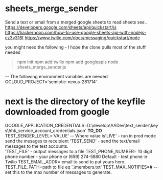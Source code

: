 # sheets_merge_sender

Send a text or email from a merged google sheets
to read sheets see..
https://developers.google.com/sheets/api/quickstart/js
https://hackernoon.com/how-to-use-google-sheets-api-with-nodejs-cz3v316f
https://www.twilio.com/docs/messaging/quickstart/node

you might need the following - I hope the clone pulls most of the stuff needed

> npm init
> npm add twilio
> npm add googleapis
> node sheets_merge_sender.js

-- The following environment variables are needed
GCLOUD_PROJECT='semiotic-nexus-281714'

# next is the directory of the keyfile downloaded from google

GOOGLE_APPLICATION_CREDENTIALS=D:\develop\AADev\text_sender\keys\hhk_service_account_credentials.json'
**TO_DO**
TEST_SENDER_LEVEL='VALUE' --
Where value is'LIVE' - run in prod mode send the mesages to receipient
'TEST_SEND' - send the text/email messages to the test accounts.  
 'TEST_FILE' - output messages to a file
TEST_PHONE_NUMBER= 10 digit phone number - your phone or (659) 274-5880 Default - test phone in Twilio
TEST_EMAIL_ADDR= email to send to put yours here.
TEST_FILE_PATH=path to file eq '.\members.txt'
TEST_MAX_NOTIFIES=# -- set this to the max number of messages to generate.
